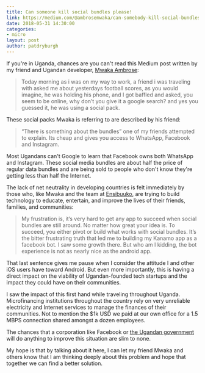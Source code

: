 ```yaml
---
title: Can someone kill social bundles please!
link: https://medium.com/@ambrosemwaka/can-somebody-kill-social-bundles-please-ffe4d2a3e5b9
date: 2018-05-31 14:30:00
categories:
- micro
layout: post
author: patdryburgh
---
```


If you're in Uganda, chances are you can't read this Medium post written by my friend and Ugandan developer, [Mwaka Ambrose][ma]:

>Today morning as i was on my way to work, a friend i was traveling with asked me about yesterdays football scores, as you would imagine, he was holding his phone, and I got baffled and asked, you seem to be online, why don’t you give it a google search? and yes you guessed it, he was using a social pack.

These social packs Mwaka is referring to are described by his friend:

>“There is something about the bundles” one of my friends attempted to explain. Its cheap and gives you access to WhatsApp, Facebook and Instagram.

Most Ugandans can't Google to learn that Facebook owns both WhatsApp and Instagram. These social media bundles are about half the price of regular data bundles and are being sold to people who don't know they're getting less than half the Internet.

The lack of net neutrality in developing countries is felt immediately by those who, like Mwaka and the team at [Ensibuuko][en], are trying to build technology to educate, entertain, and improve the lives of their friends, families, and communities:

>My frustration is, it’s very hard to get any app to succeed when social bundles are still around. No matter how great your idea is. To succeed, you either pivot or build what works with social bundles. It’s the bitter frustrating truth that led me to building my Kanamo app as a facebook bot. I saw some growth there. But who am I kidding, the bot experience is not as nearly nice as the android app.

That last sentence gives me pause when I consider the attitude I and other iOS users have toward Android. But even more importantly, this is having a direct impact on the viability of Ugandan-founded tech startups and the impact they could have on their communities.

I saw the impact of this first hand while traveling throughout Uganda. Microfinancing institutions throughout the country rely on very unreliable electricity and Internet services to manage the finances of their communities. Not to mention the $1k USD we paid at our own office for a 1.5 MBPS connection shared amongst a dozen employees.

The chances that a corporation like Facebook or [the Ugandan government][gm] will do anything to improve this situation are slim to none.

My hope is that by talking about it here, I can let my friend Mwaka and others know that I am thinking deeply about this problem and hope that together we can find a better solution.

[ma]: https://twitter.com/AmbroseMwaka
[en]: http://ensibuuko.com
[gm]: https://www.theverge.com/2018/5/31/17412960/uganda-law-tax-gossip-social-media
